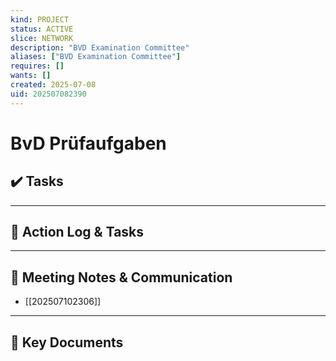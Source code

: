 ```yaml
---
kind: PROJECT
status: ACTIVE
slice: NETWORK
description: "BVD Examination Committee"
aliases: ["BVD Examination Committee"]
requires: []
wants: []
created: 2025-07-08
uid: 202507082390
---
```


# BvD Prüfaufgaben

## ✔️ Tasks



---

## 📝 Action Log & Tasks


---
## 💬 Meeting Notes & Communication
- [[202507102306]]

---
## 📎 Key Documents
